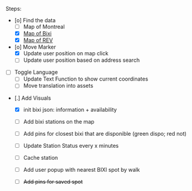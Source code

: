 Steps:
- [o] Find the data
    - [ ] Map of Montreal
    - [X] [Map of Bixi](https://gbfs.velobixi.com/gbfs/gbfs.json)
    - [X] [Map of REV](https://donnees.montreal.ca/en/dataset/pistes-cyclables/resource/0dc6612a-be66-406b-b2d9-59c9e1c65ebf)
- [o] Move Marker
    - [X] Update user position on map click
    - [ ] Update user position based on address search
- [ ] Toggle Language
    - [ ] Update Text Function to show current coordinates
    - [ ] Move translation into assets
- [.] Add Visuals
    - [X] init bixi json: information + availability
    - [ ] Add bixi stations on the map
    - [ ] Add pins for closest bixi that are disponible (green dispo; red not)
    - [ ] Update Station Status every x minutes
    - [ ] Cache station
    - [ ] Add user popup with nearest BIXI spot by walk
    - [ ] ~~Add pins for saved spot~~


